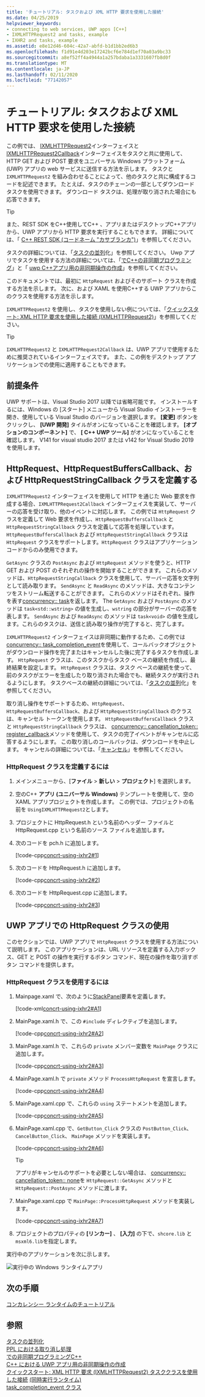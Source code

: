 ```yaml
---
title: 'チュートリアル: タスクおよび XML HTTP 要求を使用した接続'
ms.date: 04/25/2019
helpviewer_keywords:
- connecting to web services, UWP apps [C++]
- IXMLHTTPRequest2 and tasks, example
- IXHR2 and tasks, example
ms.assetid: e8e12d46-604c-42a7-abfd-b1d1bb2ed6b3
ms.openlocfilehash: f1d91e4d203e17242bcf6e784d1ef70a03a9bc33
ms.sourcegitcommit: a8ef52ff4a4944a1a257bdaba1a3331607fb8d0f
ms.translationtype: MT
ms.contentlocale: ja-JP
ms.lasthandoff: 02/11/2020
ms.locfileid: "77142057"
---
```

# <a name="walkthrough-connecting-using-tasks-and-xml-http-requests"></a>チュートリアル: タスクおよび XML HTTP 要求を使用した接続

この例では、 [IXMLHTTPRequest2](/windows/win32/api/msxml6/nn-msxml6-ixmlhttprequest2)インターフェイスと[IXMLHTTPRequest2Callback](/windows/win32/api/msxml6/nn-msxml6-ixmlhttprequest2callback)インターフェイスをタスクと共に使用して、HTTP GET および POST 要求をユニバーサル Windows プラットフォーム (UWP) アプリの web サービスに送信する方法を示します。 タスクと `IXMLHTTPRequest2` を組み合わせることによって、他のタスクと共に構成するコードを記述できます。 たとえば、タスクのチェーンの一部としてダウンロード タスクを使用できます。 ダウンロード タスクは、処理が取り消された場合にも応答できます。

> [!TIP]
> また、REST SDK をC++使用してC++ 、アプリまたはデスクトップC++アプリから、UWP アプリから HTTP 要求を実行することもできます。 詳細については、「 [ C++ REST SDK (コードネーム "カサブランカ")](https://github.com/Microsoft/cpprestsdk)」を参照してください。

タスクの詳細については、「[タスクの並列](../../parallel/concrt/task-parallelism-concurrency-runtime.md)化」を参照してください。 Uwp アプリでタスクを使用する方法の詳細については、「[でC++の非同期プログラミング](/windows/uwp/threading-async/asynchronous-programming-in-cpp-universal-windows-platform-apps)」と「 [uwp C++アプリ用の非同期操作の作成](../../parallel/concrt/creating-asynchronous-operations-in-cpp-for-windows-store-apps.md)」を参照してください。

このドキュメントでは、最初に `HttpRequest` およびそのサポート クラスを作成する方法を示します。 次に、および XAML を使用C++する UWP アプリからこのクラスを使用する方法を示します。

`IXMLHTTPRequest2` を使用し、タスクを使用しない例については、「[クイックスタート: XML HTTP 要求を使用した接続 (IXMLHTTPRequest2)](/previous-versions/windows/apps/hh770550\(v=win.10\))」を参照してください。

> [!TIP]
> `IXMLHTTPRequest2` と `IXMLHTTPRequest2Callback` は、UWP アプリで使用するために推奨されているインターフェイスです。 また、この例をデスクトップ アプリケーションでの使用に適用することもできます。

## <a name="prerequisites"></a>前提条件

UWP サポートは、Visual Studio 2017 以降では省略可能です。 インストールするには、Windows の [スタート] メニューから Visual Studio インストーラーを開き、使用している Visual Studio のバージョンを選択します。 **[変更]** ボタンをクリックし、 **[UWP 開発]** タイルがオンになっていることを確認します。 **[オプションのコンポーネント]** で、 **[ C++ UWP ツール]** がオンになっていることを確認します。 V141 for visual studio 2017 または v142 for Visual Studio 2019 を使用します。

## <a name="defining-the-httprequest-httprequestbufferscallback-and-httprequeststringcallback-classes"></a>HttpRequest、HttpRequestBuffersCallback、および HttpRequestStringCallback クラスを定義する

`IXMLHTTPRequest2` インターフェイスを使用して HTTP を通じた Web 要求を作成する場合、`IXMLHTTPRequest2Callback` インターフェイスを実装して、サーバーの応答を受け取り、他のイベントに対応します。 この例では `HttpRequest` クラスを定義して Web 要求を作成し、`HttpRequestBuffersCallback` と `HttpRequestStringCallback` クラスを定義して応答を処理しています。 `HttpRequestBuffersCallback` および `HttpRequestStringCallback` クラスは `HttpRequest` クラスをサポートします。`HttpRequest` クラスはアプリケーション コードからのみ使用できます。

`GetAsync` クラスの `PostAsync` および `HttpRequest` メソッドを使うと、HTTP GET および POST のそれぞれの操作を開始することができます。 これらのメソッドは、`HttpRequestStringCallback` クラスを使用して、サーバー応答を文字列として読み取ります。 `SendAsync` と `ReadAsync` のメソッドは、大きなコンテンツをストリーム転送することができます。 これらのメソッドはそれぞれ、操作を表す[concurrency:: task](../../parallel/concrt/reference/task-class.md)を返します。 The `GetAsync` および `PostAsync` のメソッドは `task<std::wstring>` の値を生成し、`wstring` の部分がサーバーの応答を表します。 `SendAsync` および `ReadAsync` のメソッドは `task<void>` の値を生成します。これらのタスクは、送信と読み取り操作が完了すると、完了します。

`IXMLHTTPRequest2` インターフェイスは非同期に動作するため、この例では[concurrency:: task_completion_event](../../parallel/concrt/reference/task-completion-event-class.md)を使用して、コールバックオブジェクトがダウンロード操作を完了またはキャンセルした後に完了するタスクを作成します。 `HttpRequest` クラスは、このタスクからタスク ベースの継続を作成し、最終結果を設定します。 `HttpRequest` クラスは、タスク ベースの継続を使って、前のタスクがエラーを生成したり取り消された場合でも、継続タスクが実行されるようにします。 タスクベースの継続の詳細については、「[タスクの並列](../../parallel/concrt/task-parallelism-concurrency-runtime.md)化」を参照してください。

取り消し操作をサポートするため、`HttpRequest`、`HttpRequestBuffersCallback`、および `HttpRequestStringCallback` のクラスは、キャンセル トークンを使用します。 `HttpRequestBuffersCallback` クラスと `HttpRequestStringCallback` クラスは、 [concurrency:: cancellation_token:: register_callback](reference/cancellation-token-class.md#register_callback)メソッドを使用して、タスクの完了イベントがキャンセルに応答するようにします。 この取り消しのコールバックは、ダウンロードを中止します。 キャンセルの詳細については、「[キャンセル](../../parallel/concrt/exception-handling-in-the-concurrency-runtime.md#cancellation)」を参照してください。

### <a name="to-define-the-httprequest-class"></a>HttpRequest クラスを定義するには

1. メインメニューから、[**ファイル** > **新しい** > **プロジェクト**] を選択します。

1. 空のC++ **アプリ (ユニバーサル Windows)** テンプレートを使用して、空の XAML アプリプロジェクトを作成します。 この例では、プロジェクトの名前を `UsingIXMLHTTPRequest2`とします。

1. プロジェクトに HttpRequest.h という名前のヘッダー ファイルと HttpRequest.cpp という名前のソース ファイルを追加します。

1. 次のコードを pch.h に追加します。

   [!code-cpp[concrt-using-ixhr2#1](../../parallel/concrt/codesnippet/cpp/walkthrough-connecting-using-tasks-and-xml-http-requests_1.h)]

1. 次のコードを HttpRequest.h に追加します。

   [!code-cpp[concrt-using-ixhr2#2](../../parallel/concrt/codesnippet/cpp/walkthrough-connecting-using-tasks-and-xml-http-requests_2.h)]

1. 次のコードを HttpRequest.cpp に追加します。

   [!code-cpp[concrt-using-ixhr2#3](../../parallel/concrt/codesnippet/cpp/walkthrough-connecting-using-tasks-and-xml-http-requests_3.cpp)]

## <a name="using-the-httprequest-class-in-a-uwp-app"></a>UWP アプリでの HttpRequest クラスの使用

このセクションでは、UWP アプリで `HttpRequest` クラスを使用する方法について説明します。 このアプリケーションは、URL リソースを定義する入力ボックス、GET と POST の操作を実行するボタン コマンド、現在の操作を取り消すボタン コマンドを提供します。

### <a name="to-use-the-httprequest-class"></a>HttpRequest クラスを使用するには

1. Mainpage.xaml で、次のように[StackPanel](/uwp/api/Windows.UI.Xaml.Controls.StackPanel)要素を定義します。

   [!code-xml[concrt-using-ixhr2#A1](../../parallel/concrt/codesnippet/xaml/walkthrough-connecting-using-tasks-and-xml-http-requests_4.xaml)]

1. MainPage.xaml.h で、この `#include` ディレクティブを追加します。

   [!code-cpp[concrt-using-ixhr2#A2](../../parallel/concrt/codesnippet/cpp/walkthrough-connecting-using-tasks-and-xml-http-requests_5.h)]

1. MainPage.xaml.h で、これらの `private` メンバー変数を `MainPage` クラスに追加します。

   [!code-cpp[concrt-using-ixhr2#A3](../../parallel/concrt/codesnippet/cpp/walkthrough-connecting-using-tasks-and-xml-http-requests_6.h)]

1. MainPage.xaml.h で `private` メソッド `ProcessHttpRequest` を宣言します。

   [!code-cpp[concrt-using-ixhr2#A4](../../parallel/concrt/codesnippet/cpp/walkthrough-connecting-using-tasks-and-xml-http-requests_7.h)]

1. MainPage.xaml.cpp で、これらの `using` ステートメントを追加します。

   [!code-cpp[concrt-using-ixhr2#A5](../../parallel/concrt/codesnippet/cpp/walkthrough-connecting-using-tasks-and-xml-http-requests_8.cpp)]

1. MainPage.xaml.cpp で、`GetButton_Click` クラスの `PostButton_Click`、 `CancelButton_Click`、 `MainPage` メソッドを実装します。

   [!code-cpp[concrt-using-ixhr2#A6](../../parallel/concrt/codesnippet/cpp/walkthrough-connecting-using-tasks-and-xml-http-requests_9.cpp)]

   > [!TIP]
   > アプリがキャンセルのサポートを必要としない場合は、 [concurrency:: cancellation_token:: none](reference/cancellation-token-class.md#none)を `HttpRequest::GetAsync` メソッドと `HttpRequest::PostAsync` メソッドに渡します。

1. MainPage.xaml.cpp で `MainPage::ProcessHttpRequest` メソッドを実装します。

   [!code-cpp[concrt-using-ixhr2#A7](../../parallel/concrt/codesnippet/cpp/walkthrough-connecting-using-tasks-and-xml-http-requests_10.cpp)]

1. プロジェクトのプロパティの **[リンカー]** 、 **[入力]** の下で、`shcore.lib` と `msxml6.lib`を指定します。

実行中のアプリケーションを次に示します。

![実行中の Windows ランタイムアプリ](../../parallel/concrt/media/concrt_usingixhr2.png "実行中の Windows ランタイムアプリ")

## <a name="next-steps"></a>次の手順

[コンカレンシー ランタイムのチュートリアル](../../parallel/concrt/concurrency-runtime-walkthroughs.md)

## <a name="see-also"></a>参照

[タスクの並列化](../../parallel/concrt/task-parallelism-concurrency-runtime.md)<br/>
[PPL における取り消し処理](cancellation-in-the-ppl.md)<br/>
[での非同期プログラミングC++](/windows/uwp/threading-async/asynchronous-programming-in-cpp-universal-windows-platform-apps)<br/>
[C++ における UWP アプリ用の非同期操作の作成](../../parallel/concrt/creating-asynchronous-operations-in-cpp-for-windows-store-apps.md)<br/>
[クイックスタート: XML HTTP 要求 (IXMLHTTPRequest2)
タスククラスを使用した接続](/previous-versions/windows/apps/hh770550\(v=win.10\)) [(同時実行ランタイム)](../../parallel/concrt/reference/task-class.md)<br/>
[task_completion_event クラス](../../parallel/concrt/reference/task-completion-event-class.md)
